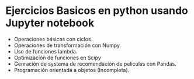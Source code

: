 # Ejercicios Basicos en python usando Jupyter notebook

- Operaciones básicas con ciclos.
- Operaciones de transformación con Numpy.
- Uso de funciones lambda.
- Optimización de funciones en Scipy
- Genración de systema de recomendación de peliculas con Pandas.
- Programación orientada a objetos (Incompleta).